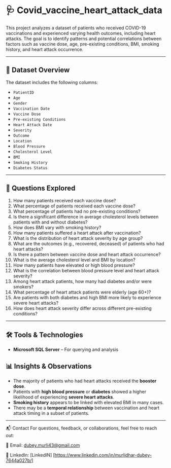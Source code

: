 # 🩺 Covid_vaccine_heart_attack_data

This project analyzes a dataset of patients who received COVID-19 vaccinations and experienced varying health outcomes, including heart attacks. The goal is to identify patterns and potential correlations between factors such as vaccine dose, age, pre-existing conditions, BMI, smoking history, and heart attack occurrence.

---

## 📁 Dataset Overview

The dataset includes the following columns:

- `PatientID`
- `Age`
- `Gender`
- `Vaccination Date`
- `Vaccine Dose`
- `Pre-existing Conditions`
- `Heart Attack Date`
- `Severity`
- `Outcome`
- `Location`
- `Blood Pressure`
- `Cholesterol Level`
- `BMI`
- `Smoking History`
- `Diabetes Status`

---

## 🧠 Questions Explored

1. How many patients received each vaccine dose?
2. What percentage of patients received each vaccine dose?
3. What percentage of patients had no pre-existing conditions?
4. Is there a significant difference in average cholesterol levels between patients with and without diabetes?
5. How does BMI vary with smoking history?
6. How many patients suffered a heart attack after vaccination?
7. What is the distribution of heart attack severity by age group?
8. What are the outcomes (e.g., recovered, deceased) of patients who had heart attacks?
9. Is there a pattern between vaccine dose and heart attack occurrence?
10. What is the average cholesterol level and BMI by location?
11. How many patients have elevated or high blood pressure?
12. What is the correlation between blood pressure level and heart attack severity?
13. Among heart attack patients, how many had diabetes and/or were smokers?
14. What percentage of heart attack patients were elderly (age 60+)?
15. Are patients with both diabetes and high BMI more likely to experience severe heart attacks?
16. How does heart attack severity differ across different pre-existing conditions?

---

## 🛠️ Tools & Technologies

- **Microsoft SQL Server** – For querying and analysis


## 📊 Insights & Observations

- The majority of patients who had heart attacks received the **booster dose**.
- Patients with **high blood pressure** or **diabetes** showed a higher likelihood of experiencing **severe heart attacks**.
- **Smoking history** appears to be linked with elevated BMI in many cases.
- There may be a **temporal relationship** between vaccination and heart attack timing in a subset of patients.

---

📬 Contact
For questions, feedback, or collaborations, feel free to reach out:

📧 Email: dubey.murli43@gmail.com

💼 LinkedIn: [LinkedIN] [https://www.linkedin.com/in/murlidhar-dubey-7644a027b/]

